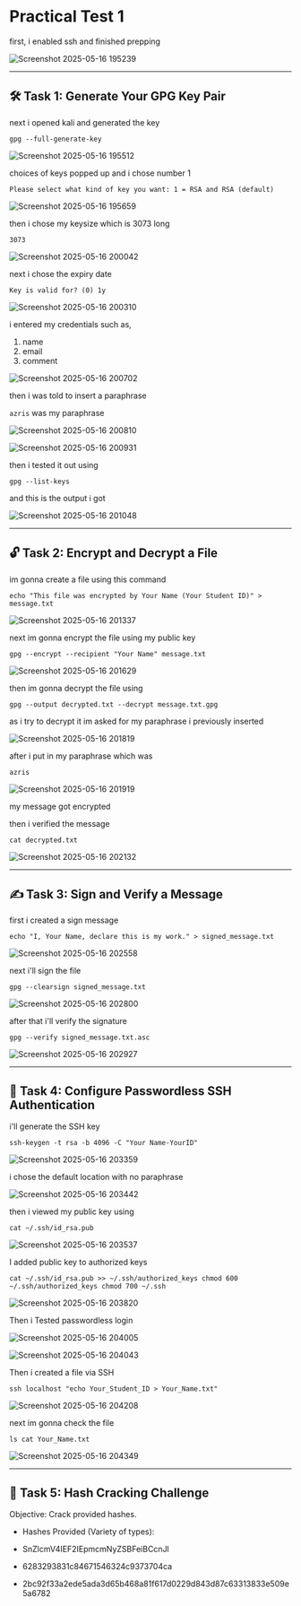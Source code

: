 # Practical Test 1


first, i enabled ssh and finished prepping

![Screenshot 2025-05-16 195239](https://github.com/user-attachments/assets/7cca7a70-6693-4d84-a3e6-d43afae5f3f4)


---

## 🛠️ Task 1: Generate Your GPG Key Pair

next i opened kali and generated the key

``gpg --full-generate-key``

![Screenshot 2025-05-16 195512](https://github.com/user-attachments/assets/868b8d84-2923-47f4-a52b-14d1f3f529db)

choices of keys popped up and i chose number 1

``Please select what kind of key you want:
1 = RSA and RSA (default)``

![Screenshot 2025-05-16 195659](https://github.com/user-attachments/assets/dceb3b22-4bf3-4b6a-94c5-d80f316b3f3d)

then i chose my keysize which is 3073 long

``3073``

![Screenshot 2025-05-16 200042](https://github.com/user-attachments/assets/73cdae2a-9607-4e68-8788-8f0717a78422)

next i chose the expiry date

``Key is valid for? (0) 1y``

![Screenshot 2025-05-16 200310](https://github.com/user-attachments/assets/9110e32a-5bde-4475-b4e0-408daaefa963)

i entered my credentials such as,
1. name
2. email
3. comment

![Screenshot 2025-05-16 200702](https://github.com/user-attachments/assets/f3fee914-84ce-4971-a54f-5258b202693a)

then i was told to insert a paraphrase

``azris`` was my paraphrase

![Screenshot 2025-05-16 200810](https://github.com/user-attachments/assets/4a0fb9c7-5870-4786-99c5-fd00e668c7ca)

![Screenshot 2025-05-16 200931](https://github.com/user-attachments/assets/b49d2386-51b4-4511-880a-ed9358e3cb56)

then i tested it out using

``gpg --list-keys``

and this is the output i got

![Screenshot 2025-05-16 201048](https://github.com/user-attachments/assets/c19dde3a-9425-447b-9290-4095edf9559d)


---


## 🔓 Task 2: Encrypt and Decrypt a File

im gonna create a file using this command

``echo "This file was encrypted by Your Name (Your Student ID)" > message.txt``

![Screenshot 2025-05-16 201337](https://github.com/user-attachments/assets/6be1756a-3356-4fd2-b100-9cd2c7e66bd0)

next im gonna encrypt the file using my public key

``gpg --encrypt --recipient "Your Name" message.txt``

![Screenshot 2025-05-16 201629](https://github.com/user-attachments/assets/13709791-67dd-460c-80a3-85909371e30b)

then im gonna decrypt the file using

``gpg --output decrypted.txt --decrypt message.txt.gpg``

as i try to decrypt it im asked for my paraphrase i previously inserted

![Screenshot 2025-05-16 201819](https://github.com/user-attachments/assets/6aa051b7-f723-49fd-b3cc-4482a34fe812)

after i put in my paraphrase which was 

``azris``

![Screenshot 2025-05-16 201919](https://github.com/user-attachments/assets/5cfd4dfd-8ed5-4002-bbfc-ce0db97cf431)

my message got encrypted

then i verified the message

``cat decrypted.txt``

![Screenshot 2025-05-16 202132](https://github.com/user-attachments/assets/3ff1c21a-1c60-4d67-bebf-e5a8a1df5664)


---
## ✍️ Task 3: Sign and Verify a Message

first i created a sign message

``echo "I, Your Name, declare this is my work." > signed_message.txt``

![Screenshot 2025-05-16 202558](https://github.com/user-attachments/assets/8c5cb3f3-769a-4c44-8e33-036bcf2daf67)

next i'll sign the file

``gpg --clearsign signed_message.txt``

![Screenshot 2025-05-16 202800](https://github.com/user-attachments/assets/bf3f3e99-c4b0-4bd2-bff5-12381574a2a3)

after that i'll verify the signature

``gpg --verify signed_message.txt.asc``

![Screenshot 2025-05-16 202927](https://github.com/user-attachments/assets/dd9cc37e-c25a-4071-8c7f-447ce3ba0d5e)


---
## 🔑 Task 4: Configure Passwordless SSH Authentication

i'll generate the SSH key

``ssh-keygen -t rsa -b 4096 -C "Your Name-YourID"``

![Screenshot 2025-05-16 203359](https://github.com/user-attachments/assets/07cb936f-a6be-4c37-a219-7041f729cf98)

i chose the default location with no paraphrase

![Screenshot 2025-05-16 203442](https://github.com/user-attachments/assets/5039f25c-ba61-4c53-b3f2-5a7cb8197400)

then i viewed my public key using

``cat ~/.ssh/id_rsa.pub``

![Screenshot 2025-05-16 203537](https://github.com/user-attachments/assets/4b8b57b3-0c80-443c-a08c-301073cefe4d)

I added public key to authorized keys

``cat ~/.ssh/id_rsa.pub >> ~/.ssh/authorized_keys
chmod 600 ~/.ssh/authorized_keys
chmod 700 ~/.ssh``

![Screenshot 2025-05-16 203820](https://github.com/user-attachments/assets/438acfb1-50f6-40d3-9211-5930c344895f)

Then i Tested passwordless login

![Screenshot 2025-05-16 204005](https://github.com/user-attachments/assets/644dfca0-ba07-48e2-84b8-e6857a9dd54a)

![Screenshot 2025-05-16 204043](https://github.com/user-attachments/assets/d78752b7-7f1c-45e4-bc54-28c64d4e7e36)

Then i created a file via SSH

``ssh localhost "echo Your_Student_ID > Your_Name.txt"``

![Screenshot 2025-05-16 204208](https://github.com/user-attachments/assets/336ba1a0-257f-4d30-a3a3-7b188f1e6a55)

next im gonna check the file

``ls
cat Your_Name.txt``

![Screenshot 2025-05-16 204349](https://github.com/user-attachments/assets/7781fe06-14ff-4c02-91ec-cf20e1ad67bd)


---


## 🔐 Task 5: Hash Cracking Challenge
Objective: Crack provided hashes.

- Hashes Provided (Variety of types):

- SnZlcmV4IEF2IEpmcmNyZSBFeiBCcnJl
- 6283293831c84671546324c9373704ca
- 2bc92f33a2ede5ada3d65b468a81f617d0229d843d87c63313833e509e5a6782
